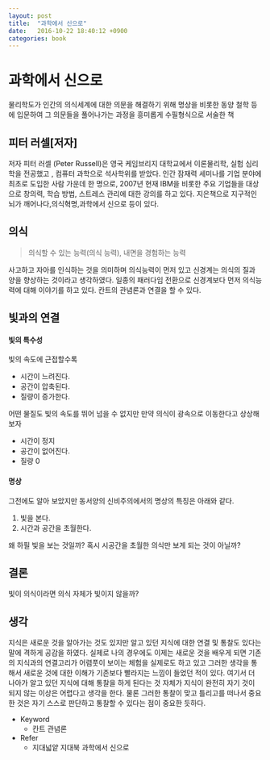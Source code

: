 ```yaml
---
layout: post
title:  "과학에서 신으로"
date:   2016-10-22 18:40:12 +0900
categories: book
---
```


# 과학에서 신으로

물리학도가 인간의 의식세계에 대한 의문을 해결하기 위해 명상을 비롯한 동양 철학 등에 입문하여 그 의문들을 풀어나가는 과정을 흥미롭게 수필형식으로 서술한 책

## 피터 러셀[저자]

저자 피터 러셀 (Peter Russell)은 영국 케임브리지 대학교에서 이론물리학, 실험 심리학을 전공했고 , 컴퓨터 과학으로 석사학위를 받았다. 인간 잠재력 세미나를 기업 분야에 최초로 도입한 사람 가운데 한 명으로, 2007년 현재 IBM을 비롯한 주요 기업들을 대상으로 창의력, 학습 방법, 스트레스 관리에 대한 강의를 하고 있다. 지은책으로 지구적인 뇌가 깨어나다,의식혁명,과학에서 신으로 등이 있다.

## 의식

> 의식할 수 있는 능력(의식 능력), 내면을 경험하는 능력

사고하고 자아를 인식하는 것을 의미하며 의식능력이 먼저 있고 신경계는 의식의 질과 양을 향상하는 것이라고 생각하였다.
일종의 패러다임 전환으로 신경계보다 먼저 의식능력에 대해 이야기를 하고 있다. 칸트의 관념론과 연결을 할 수 있다.

## 빛과의 연결

#### 빛의 특수성

빛의 속도에 근접할수록

- 시간이 느려진다.
- 공간이 압축된다.
- 질량이 증가한다.

어떤 물질도 빛의 속도를 뛰어 넘을 수 없지만 만약 의식이 광속으로 이동한다고 상상해 보자

- 시간이 정지
- 공간이 없어진다.
- 질량 0

#### 명상

그전에도 알아 보았지만 동서양의 신비주의에서의 명상의 특징은 아래와 같다.

1. 빛을 본다.
2. 시간과 공간을 초월한다.

왜 하필 빛을 보는 것일까? 혹시 시공간을 초월한 의식만 보게 되는 것이 아닐까?

## 결론

빛이 의식이라면 의식 자체가 빛이지 않을까?

## 생각

지식은 새로운 것을 알아가는 것도 있지만 알고 있던 지식에 대한 연결 및 통찰도 있다는 말에 격하게 공감을 하였다.
실제로 나의 경우에도 이제는 새로운 것을 배우게 되면 기존의 지식과의 연결고리가 어렴풋이 보이는 체험을 실제로도 하고 있고 그러한 생각을 통해서 새로운 것에 대한 이해가 기존보다 빨라지는 느낌이 들었던 적이 있다. 여기서 더 나아가 알고 있던 지식에 대해 통찰을 하게 된다는 것 자체가 지식이 완전히 자기 것이 되지 않는 이상은 어렵다고 생각을 한다. 물론 그러한 통찰이 맞고 틀리고를 떠나서 중요한 것은 자기 스스로 판단하고 통찰할 수 있다는 점이 중요한 듯하다.

- Keyword
  - 칸트 관념론
- Refer
  - 지대넓얕 지대북 과학에서 신으로
